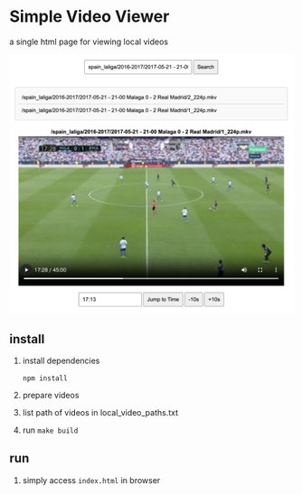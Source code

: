 # Simple Video Viewer

a single html page for viewing local videos

![sample](docs/preview.png "sample")

## install

1. install dependencies

    ```shell
    npm install
    ```

2. prepare videos

3. list path of videos in local_video_paths.txt

4. run `make build`

## run

1. simply access `index.html` in browser
